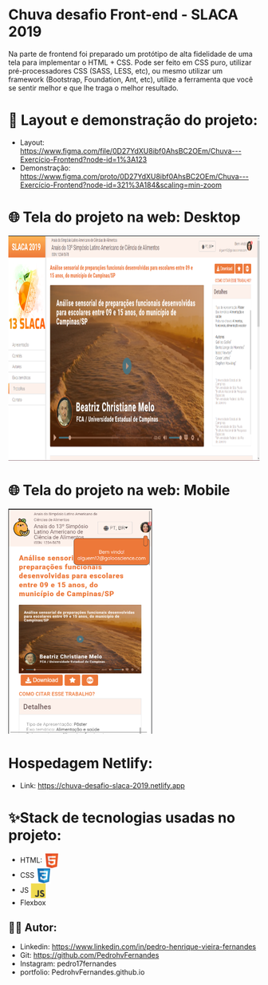 # Chuva desafio Front-end - SLACA 2019

Na parte de frontend foi preparado um protótipo de alta fidelidade de uma tela para implementar o HTML + CSS. Pode ser feito em CSS puro, 
utilizar pré-processadores CSS (SASS, LESS, etc), ou mesmo utilizar um framework (Bootstrap, Foundation, Ant, etc), utilize a ferramenta 
que você se sentir melhor e que lhe traga o melhor resultado.

# 🔖 Layout e demonstração do projeto:
- Layout: https://www.figma.com/file/0D27YdXU8ibf0AhsBC2OEm/Chuva---Exercício-Frontend?node-id=1%3A123
- Demonstração: https://www.figma.com/proto/0D27YdXU8ibf0AhsBC2OEm/Chuva---Exercício-Frontend?node-id=321%3A184&scaling=min-zoom

# 🌐 Tela do projeto na web: Desktop
  <img height="450" src="https://github.com/PedrohvFernandes/chuva-desafio/blob/main/assets/img/screenshot/Desktop.png">
  
# 🌐 Tela do projeto na web: Mobile
  <img height="450" src="https://github.com/PedrohvFernandes/chuva-desafio/blob/main/assets/img/screenshot/Mobile.png">
  
# Hospedagem Netlify: 

- Link: https://chuva-desafio-slaca-2019.netlify.app

# ✨Stack de tecnologias usadas no projeto:

- HTML: <img align="center" height="30" src="https://raw.githubusercontent.com/devicons/devicon/master/icons/html5/html5-original.svg">
- CSS <img align="center" height="30" src="https://raw.githubusercontent.com/devicons/devicon/master/icons/css3/css3-original.svg">
- JS  <img align="center" height="30" src="https://raw.githubusercontent.com/devicons/devicon/master/icons/javascript/javascript-original.svg">
- Flexbox

## 👨‍💻 Autor:
- Linkedin: https://www.linkedin.com/in/pedro-henrique-vieira-fernandes
- Git: https://github.com/PedrohvFernandes
- Instagram: pedro17fernandes
- portfolio: PedrohvFernandes.github.io
